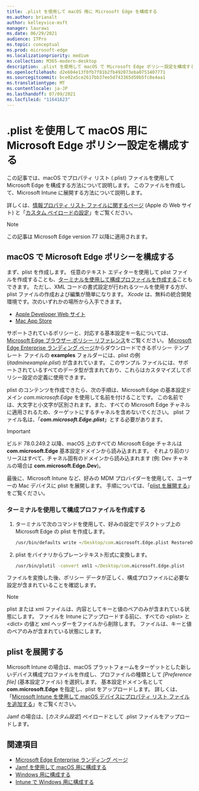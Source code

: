 ```yaml
---
title: .plist を使用して macOS 用に Microsoft Edge を構成する
ms.author: brianalt
author: kelleyvice-msft
manager: laurawi
ms.date: 06/29/2021
audience: ITPro
ms.topic: conceptual
ms.prod: microsoft-edge
ms.localizationpriority: medium
ms.collection: M365-modern-desktop
description: .plist を使用して macOS で Microsoft Edge ポリシー設定を構成する
ms.openlocfilehash: d2e604e13f0fb7f81b2fb492073eba0751407771
ms.sourcegitcommit: bce02a5ce2617bb37ee5d743365d50b5fc8e4aa1
ms.translationtype: MT
ms.contentlocale: ja-JP
ms.lasthandoff: 07/09/2021
ms.locfileid: "11641623"
---
```

# <a name="configure-microsoft-edge-policy-settings-for-macos-using-a-plist"></a>.plist を使用して macOS 用に Microsoft Edge ポリシー設定を構成する

この記事では、macOS でプロパティ リスト (.plist) ファイルを使用して Microsoft Edge を構成する方法について説明します。 このファイルを作成して、Microsoft Intune に展開する方法について説明します。

詳しくは、[情報プロパティ リスト ファイルに関するページ](https://developer.apple.com/library/archive/documentation/General/Reference/InfoPlistKeyReference/Articles/AboutInformationPropertyListFiles.html) (Apple の Web サイト) と「[カスタム ペイロードの設定](https://support.apple.com/guide/mdm/custom-mdm9abbdbe7/1/web/1)」をご覧ください。

> [!NOTE]
> この記事は Microsoft Edge version 77 以降に適用されます。

## <a name="configure-microsoft-edge-policies-on-macos"></a>macOS で Microsoft Edge ポリシーを構成する

まず、plist を作成します。 任意のテキスト エディターを使用して plist ファイルを作成することも、[ターミナルを使用して構成プロファイルを作成する](#create-a-configuration-profile-using-terminal)こともできます。 ただし、XML コードの書式設定が行われるツールを使用する方が、plist ファイルの作成および編集が簡単になります。 *Xcode* は、無料の統合開発環境です。次のいずれかの場所から入手できます。

- [Apple Developer Web サイト](https://developer.apple.com/xcode/)
- [Mac App Store](https://apps.apple.com/app/xcode/id497799835?mt=12)

サポートされているポリシーと、対応する基本設定キー名については、[Microsoft Edge ブラウザー ポリシー リファレンス](microsoft-edge-policies.md)をご覧ください。 [Microsoft Edge Enterprise ランディング ページ](https://aka.ms/EdgeEnterprise)からダウンロードできるポリシー テンプレート ファイルの **examples** フォルダーには、plist の例 (*itadminexample.plist*) が含まれています。 このサンプル ファイルには、サポートされているすべてのデータ型が含まれており、これらはカスタマイズしてポリシー設定の定義に使用できます。 

plist のコンテンツを作成できたら、次の手順は、Microsoft Edge の基本設定ドメイン *com.microsoft.Edge* を使用して名前を付けることです。 この名前では、大文字と小文字が区別されます。また、すべての Microsoft Edge チャネルに適用されるため、ターゲットにするチャネルを含めないでください。 plist ファイル名は、「**_com.microsoft.Edge.plist_**」とする必要があります。

> [!IMPORTANT]
> ビルド 78.0.249.2 以降、macOS 上のすべての Microsoft Edge チャネルは **com.microsoft.Edge** 基本設定ドメインから読み込まれます。 それより前のリリースはすべて、チャネル固有のドメインから読み込まれます (例: Dev チャネルの場合は **com.microsoft.Edge.Dev**)。

最後に、Microsoft Intune など、好みの MDM プロバイダーを使用して、ユーザーの Mac デバイスに plist を展開します。 手順については、「[plist を展開する](#deploy-your-plist)」をご覧ください。

### <a name="create-a-configuration-profile-using-terminal"></a>ターミナルを使用して構成プロファイルを作成する

1. ターミナルで次のコマンドを使用して、好みの設定でデスクトップ上の Microsoft Edge の plist を作成します。

   ```cmd
   /usr/bin/defaults write ~/Desktop/com.microsoft.Edge.plist RestoreOnStartup -int 1
   ```

2. plist をバイナリからプレーンテキスト形式に変換します。

   ```cmd
   /usr/bin/plutil -convert xml1 ~/Desktop/com.microsoft.Edge.plist
   ```

ファイルを変換した後、ポリシー データが正しく、構成プロファイルに必要な設定が含まれていることを確認します。

> [!NOTE]
> plist または xml ファイルは、内容としてキーと値のペアのみが含まれている状態にします。 ファイルを Intune にアップロードする前に、すべての \<plist> と \<dict> の値と xml ヘッダーをファイルから削除します。 ファイルは、キーと値のペアのみが含まれている状態にします。

## <a name="deploy-your-plist"></a>plist を展開する

Microsoft Intune の場合は、macOS プラットフォームをターゲットとした新しいデバイス構成プロファイルを作成し、プロファイルの種類として *[Preference file]* (基本設定ファイル) を選択します。 基本設定ドメイン名として **com.microsoft.Edge** を指定し、plist をアップロードします。 詳しくは、「[Microsoft Intune を使用して macOS デバイスにプロパティ リスト ファイルを追加する](/intune/configuration/preference-file-settings-macos)」をご覧ください。

Jamf の場合は、[*カスタム設定*] ペイロードとして .plist ファイルをアップロードします。

## <a name="see-also"></a>関連項目

- [Microsoft Edge Enterprise ランディング ページ](https://aka.ms/EdgeEnterprise)
- [Jamf を使用して macOS 用に構成する](configure-microsoft-edge-on-mac-jamf.md)
- [Windows 用に構成する](configure-microsoft-edge.md)
- [Intune で Windows 用に構成する](configure-edge-with-intune.md)